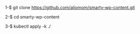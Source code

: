 1-$ git clone https://github.com/aliomom/smarty-wp-content.git

2-$ cd smarty-wp-content

3-$ kubectl apply -k ./
